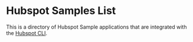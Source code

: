 # Hubspot Samples List
This is a directory of Hubspot Sample applications that are integrated with the [Hubspot CLI](https://github.com/HubSpot/hubspot-cli).
